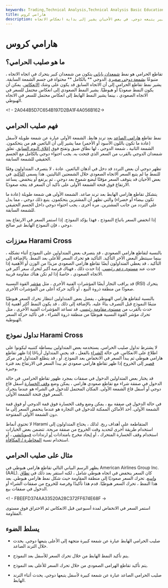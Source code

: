 ```yaml
---
keywords: Trading,Technical Analysis,Technical Analysis Basic Education
title: هارامي كروس
description: صليب الحرامي هو نمط شمعدان يتكون من شمعدان كبير يتبعه دوجي. في بعض الأحيان يشير إلى بداية انعكاس الاتجاه.
---
```


# هارامي كروس
## ما هو صليب الحرامي؟

تقاطع الحرامي هو نمط [شمعدان ياباني](/candlestick) يتكون من شمعدان كبير يتحرك في اتجاه الاتجاه ، متبوعًا [بشمعة دوجي صغيرة](/doji). الدوجي ** بالكامل ** محتواة في جسم الشمعة السابقة. يشير نمط تقاطع الحرامي إلى أن الاتجاه السابق قد يكون على وشك [الانعكاس](/reversal). يمكن أن يكون النمط صعوديًا أو هبوطيًا. يشير النمط الصعودي إلى انعكاس محتمل للسعر في الاتجاه الصعودي ، بينما يشير النمط الهابط إلى انعكاس محتمل للسعر في الاتجاه الهبوطي.

<! - 2A044B5D7C654B197D2BA1F4A056B162->

## فهم صليب الحرامي

نمط تقاطع [هارامي الصاعد](/bullishharami) بعد ترند هابط. الشمعة الأولى عبارة عن شمعة طويلة لأسفل (عادة ما تكون باللون الأسود أو الأحمر) مما يشير إلى أن البائعين هم من يتحكمون. الشمعة الثانية ، شمعة الدوجي ، لها نطاق ضيق وتفتح فوق [إغلاق اليوم السابق](/closingprice). تغلق شمعدان الدوجي بالقرب من السعر الذي فتحت به. يجب احتواء دوجي بالكامل مع الجسم الحقيقي للشمعة السابقة.

تظهر دوجي أن بعض التردد قد دخل في أذهان البائعين. عادة ، لا يتصرف المتداولون وفقًا للنمط ما لم يتبع السعر الاتجاه الصعودي خلال الشمعتين التاليتين. هذا يسمى [التأكيد](/confirmation). في بعض الأحيان قد يتوقف السعر مؤقتًا لبضع شموع بعد دوجي ، ثم يرتفع أو ينخفض. يساعد الارتفاع فوق فتحة الشمعة الأولى على تأكيد أن السعر قد يتجه صعوديًا.

يتشكل تقاطع هارامي الهابط بعد ترند صاعد. الشمعة الأولى هي شمعة طويلة (عادة ما تكون بيضاء أو خضراء) والتي تظهر أن المشترين يتحكمون. يتبع ذلك دوجي ، مما يدل على التردد من جانب المشترين. مرة أخرى ، يجب احتواء دوجي داخل الجسم الحقيقي للشمعة السابقة.

إذا انخفض السعر باتباع النموذج ، فهذا يؤكد النموذج. إذا استمر السعر في الارتفاع بعد دوجي ، فإن النموذج الهابط غير صالح.

## معززات Harami Cross

بالنسبة لتقاطع هارامي الصعودي ، قد يتصرف بعض المتداولين على النموذج أثناء تشكله ، بينما سينتظر البعض الآخر التأكيد. التأكيد هو تحرك السعر للأعلى بعد النمط. بالإضافة إلى التأكيد ، قد يعطي المتداولون أيضًا تقاطع هارامي الصعودي مزيدًا من الوزن أو الأهمية إذا حدث عند [مستوى دعم رئيسي](/support). إذا حدث ذلك ، فهناك فرصة أكبر لتحرك سعر أكبر في الاتجاه الصعودي ، خاصةً إذا لم تكن هناك مقاومة قريبة.

قد يراقب التجار أيضًا المؤشرات الفنية الأخرى ، مثل [مؤشر](/rsi) القوة النسبية (RSI) يتحرك صعودًا من منطقة ذروة البيع ، أو تأكيد حركة أعلى من المؤشرات الأخرى.

بالنسبة لتقاطع هارامي الهبوطي ، يفضل بعض المتداولين انتظار تحرك السعر هبوطيًا متبعًا النموذج قبل التصرف بناءً عليه. بالإضافة إلى ذلك ، قد يكون النمط أكثر أهمية إذا حدث بالقرب من [مستوى مقاومة رئيسي](/resistance). قد تساعد المؤشرات الفنية الأخرى ، مثل تحرك مؤشر القوة النسبية هبوطيًا من منطقة ذروة الشراء ، في تأكيد حركة السعر الهبوطية.

## تداول نموذج Harami Cross

لا يشترط تداول صليب الحرامي. يستخدمه بعض المتداولين ببساطة كتنبيه ليكونوا على اطلاع على الانعكاس. في حالة [الشراء](/long) بالفعل ، قد يجني المتداول أرباحًا إذا ظهر تقاطع هارامي هبوطي ثم يبدأ السعر في الانخفاض بعد النموذج. أو ، قد يتطلع المتداول في مركز [قصير](/short) إلى الخروج إذا ظهر تقاطع هارامي صعودي ثم يبدأ السعر في الارتفاع بعد فترة وجيزة.

قد يختار بعض المتداولين الدخول في صفقات بمجرد ظهور تقاطع الحرامي. في حالة الدخول في صفقة شراء مع تقاطع صعودي هارامي ، يمكن وضع [وقف الخسارة](/stop-lossorder) أسفل قاع دوجي أو أسفل قاع الشمعة الأولى. المكان المحتمل للدخول في الشراء هو عندما يتحرك السعر فوق فتحة الشمعة الأولى.

في حالة الدخول في صفقة بيع ، يمكن وضع وقف الخسارة فوق قمة الدوجي أو فوق قمة الشمعة الأولى. أحد الأماكن الممكنة للدخول في التجارة هو عندما ينخفض السعر إلى ما دون الشمعة الأولى المفتوحة.

لا تحتوي أنماط Harami المتقاطعة على أهداف ربح. لذلك ، يحتاج المتداولون إلى استخدام طريقة أخرى لتحديد وقت الخروج من صفقة مربحة. تتضمن بعض الخيارات استخدام وقف الخسارة المتحرك ، أو إيجاد مخرج بامتدادات [أو](/fibonacciextensions) ارتدادات [فيبوناتشي](/fibonacciretracement) ، أو استخدام نسبة [المخاطرة / المكافأة](/riskrewardratio).

## مثال على صليب الحرامي

يظهر الرسم البياني التالي تقاطع هارامي هبوطي في American Airlines Group Inc. (AAL). كان السعر ينخفض في اتجاه هبوطي شامل ، لكنه استقر بعد ذلك في [نطاق واسع](/range). تحرك السعر صعوديًا إلى منطقة المقاومة حيث شكل نمط هارامي هبوطي. بعد هذا النمط ، تحرك السعر هبوطيًا. قدم هذا تأكيدًا وفرصة للخروج من صفقات الشراء أو الدخول في صفقات بيع.

<! - FBEEFD374AA33520A28C372FF674E68F ->

استمر السعر في الانخفاض لمدة أسبوعين قبل الانعكاس ثم الاختراق فوق مستوى المقاومة.

## يسلط الضوء

- صليب الحرامي الهابط عبارة عن شمعة كبيرة متجهة إلى الأعلى يتبعها دوجي. يحدث خلال الترند الصاعد.

- يتم تأكيد النمط الهابط من خلال تحرك السعر للأسفل بعد النموذج.

- يتم تأكيد تقاطع الهرامى الصعودي من خلال تحرك السعر للأعلى بعد النموذج.

- صليب الحرامي الصاعد عبارة عن شمعة كبيرة لأسفل يتبعها دوجي. يحدث أثناء الترند الهابط.

